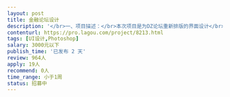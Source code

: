 ```yaml
---                
layout: post       
title: 金融论坛设计           
description: '</br>一、项目描述：</br>本次项目是为DZ论坛重新排版的界面设计</br></br>二、可参考产品：</br>姑苏网、我爱卡、融360</br>'     
contenturl: https://pro.lagou.com/project/8213.html      
tags: [UI设计,Photoshop]            
salary: 3000元以下          
publish_time: '已发布 2 天'         
review: 964人                   
apply: 19人                   
recommend: 0人                   
time_range: 小于1周              
status: 招募中                  
---                 
```

